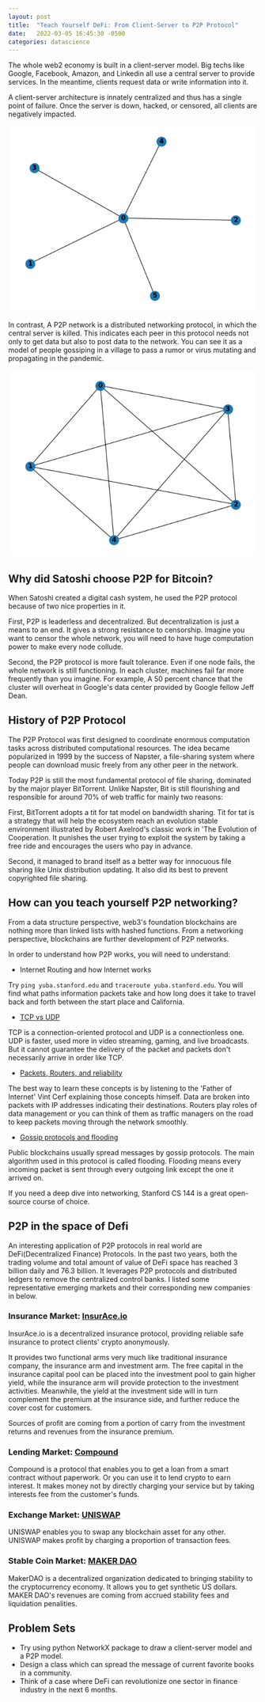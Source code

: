 ```yaml
---
layout: post
title:  "Teach Yourself DeFi: From Client-Server to P2P Protocol"
date:   2022-03-05 16:45:30 -0500
categories: datascience
---
```

The whole web2 economy is built in a client-server model. Big techs like Google, Facebook, Amazon, and Linkedin all use a central server to provide services. In the meantime, clients request data or write information into it.

A client-server architecture is innately centralized and thus has a single point of failure. Once the server is down, hacked, or censored, all clients are negatively impacted. 

![clientserver](/images/clientserver.png)

In contrast, A P2P network is a distributed networking protocol, in which the central server is killed. This indicates each peer in this protocol needs not only to get data but also to post data to the network. You can see it as a model of people gossiping in a village to pass a rumor or virus mutating and propagating in the pandemic.

![peer2peer](/images/peer2peer.png)

## Why did Satoshi choose P2P for Bitcoin?

When Satoshi created a digital cash system, he used the P2P protocol because of two nice properties in it.

First, P2P is leaderless and decentralized. But decentralization is just a means to an end. It gives a strong resistance to censorship. Imagine you want to censor the whole network, you will need to have huge computation power to make every node collude.

Second, the P2P protocol is more fault tolerance. Even if one node fails, the whole network is still functioning. In each cluster, machines fail far more frequently than you imagine. For example, A 50 percent chance that the cluster will overheat in Google's data center provided by Google fellow Jeff Dean.

## History of P2P Protocol

The P2P Protocol was first designed to coordinate enormous computation tasks across distributed computational resources. The idea became popularized in 1999 by the success of Napster, a file-sharing system where people can download music freely from any other peer in the network.

Today P2P is still the most fundamental protocol of file sharing, dominated by the major player BitTorrent. Unlike Napster, Bit is still flourishing and responsible for around 70% of web traffic for mainly two reasons:

First, BitTorrent adopts a tit for tat model on bandwidth sharing. Tit for tat is a strategy that will help the ecosystem reach an evolution stable environment illustrated by Robert Axelrod's classic work in 'The Evolution of Cooperation. It punishes the user trying to exploit the system by taking a free ride and encourages the users who pay in advance.

Second, it managed to brand itself as a better way for innocuous file sharing like Unix distribution updating. It also did its best to prevent copyrighted file sharing.

## How can you teach yourself P2P networking?

From a data structure perspective, web3's foundation blockchains are nothing more than linked lists with hashed functions. From a networking perspective, blockchains are further development of P2P networks.

In order to understand how P2P works, you will need to understand:

- Internet Routing and how Internet works

Try `ping yuba.stanford.edu` and `traceroute yuba.stanford.edu`. You will find what paths information packets take and how long does it take to travel back and forth between the start place and California.

- [TCP vs UDP](https://www.diffen.com/difference/TCP_vs_UDP)

TCP is a connection-oriented protocol and UDP is a connectionless one. UDP is faster, used more in video streaming, gaming, and live broadcasts. But it cannot guarantee the delivery of the packet and packets don't necessarily arrive in order like TCP.

- [Packets, Routers, and reliability](https://www.youtube.com/watch?v=aD_yi5VjF78)

The best way to learn these concepts is by listening to the 'Father of Internet' Vint Cerf explaining those concepts himself. Data are broken into packets with IP addresses indicating their destinations. Routers play roles of data management or you can think of them as traffic managers on the road to keep packets moving through the network smoothly.

- [Gossip protocols and flooding](https://en.wikipedia.org/wiki/Flooding_(computer_networking))

Public blockchains usually spread messages by gossip protocols. The main algorithm used in this protocol is called flooding. Flooding means every incoming packet is sent through every outgoing link except the one it arrived on.

If you need a deep dive into networking, Stanford CS 144 is a great open-source course of choice.

## P2P in the space of Defi

An interesting application of P2P protocols in real world are DeFi(Decentralized Finance) Protocols. In the past two years, both the trading volume and total amount of value of DeFi space has reached 3 billion daily and 76.3 billion. It leverages P2P protocols and distributed ledgers to remove the centralized control banks. I listed some representative emerging markets and their corresponding new companies in below.

### Insurance Market: [InsurAce.io](https://files.insurace.io/public/InsurAceWhitepaper.pdf)

InsurAce.io is a decentralized insurance protocol, providing reliable safe insurance to protect clients' crypto anonymously. 

It provides two functional arms very much like traditional insurance company, the insurance arm and investment arm. The free capital in the insurance capital pool can be placed into the investment pool to gain higher yield, while the insurance arm will provide protection to the investment activities. Meanwhile, the yield at the investment side will in turn complement the premium at the insurance side, and further reduce the cover cost for customers.

Sources of profit are coming from a portion of carry from the investment returns and revenues from the insurance premium.

### Lending Market: [Compound](https://compound.finance/documents/Compound.Whitepaper.pdf)

Compound is a protocol that enables you to get a loan from a smart contract without paperwork. Or you can use it to lend crypto to earn interest. It makes money not by directly charging your service but by taking interests fee from the customer's funds.

### Exchange Market: [UNISWAP](https://uniswap.org/whitepaper.pdf)

UNISWAP enables you to swap any blockchain asset for any other. UNISWAP makes profit by charging a proportion of transaction fees.

### Stable Coin Market: [MAKER DAO](https://makerdao.com/es/whitepaper/)

MakerDAO is a decentralized organization dedicated to bringing stability to the cryptocurrency economy. It allows you to get synthetic US dollars. MAKER DAO's revenues are coming from accrued stability fees and liquidation penalities.


## Problem Sets

- Try using python NetworkX package to draw a client-server model and a P2P model.
- Design a class which can spread the message of current favorite books in a community.
- Think of a case where DeFi can revolutionize one sector in finance industry in the next 6 months.
